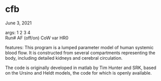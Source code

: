 # cfb
June 3, 2021


args:
1     2           3         4    
Run#  AF (off/on) CoW var   HR0    

features:
This program is a lumped parameter model of human systemic blood flow. It is constructed from several compartments representing the body, including detailed kidneys and cerebral circulation.

The code is originally developed in matlab by Tim Hunter and SRK, based on the Ursino and Heldt models, the code for which is openly available.

